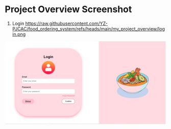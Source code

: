 # Project Overview Screenshot

1. Login
https://raw.githubusercontent.com/YZ-PJCAC/food_ordering_system/refs/heads/main/my_project_overview/login.png
<img src="https://raw.githubusercontent.com/YZ-PJCAC/food_ordering_system/refs/heads/main/my_project_overview/login.png"/>
